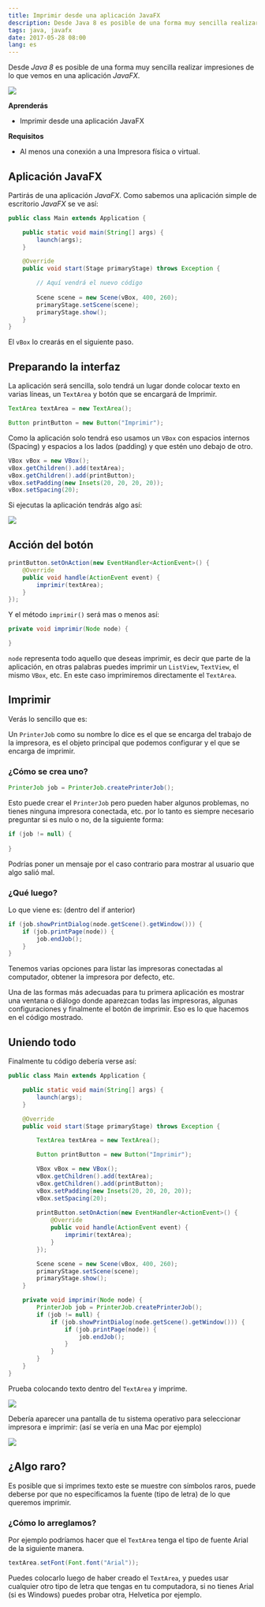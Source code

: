 ```yaml
---
title: Imprimir desde una aplicación JavaFX
description: Desde Java 8 es posible de una forma muy sencilla realizar impresiones de lo que vemos en una aplicación JavaFX.
tags: java, javafx
date: 2017-05-28 08:00
lang: es
---
```


Desde _Java 8_ es posible de una forma muy sencilla realizar impresiones de lo que vemos en una aplicación _JavaFX_.

![](https://firebasestorage.googleapis.com/v0/b/maksha-41f4f.appspot.com/o/labs%2Fjavafx-printing%2FScreen%20Shot%202017-05-31%20at%2019.43.44.png?alt=media&token=7f49d1a9-ae7e-4f69-b761-92e80d557c14)

__Aprenderás__

* Imprimir desde una aplicación JavaFX

__Requisitos__

* Al menos una conexión a una Impresora física o virtual.

## Aplicación JavaFX

Partirás de una aplicación _JavaFX_. Como sabemos una aplicación simple de escritorio _JavaFX_ se ve así:

```java
public class Main extends Application {

    public static void main(String[] args) {
        launch(args);
    }

    @Override
    public void start(Stage primaryStage) throws Exception {

        // Aquí vendrá el nuevo código
        
        Scene scene = new Scene(vBox, 400, 260);
        primaryStage.setScene(scene);
        primaryStage.show();
    }
}
```

El `vBox` lo crearás en el siguiente paso.

## Preparando la interfaz

La aplicación será sencilla, solo tendrá un lugar donde colocar texto en varias líneas, un `TextArea` y botón que se encargará de Imprimir.

```java
TextArea textArea = new TextArea();

Button printButton = new Button("Imprimir");
```

Como la aplicación solo tendrá eso usamos un `VBox` con espacios internos (Spacing) y espacios a los lados (padding) y que estén uno debajo de otro.

```java
VBox vBox = new VBox();
vBox.getChildren().add(textArea);
vBox.getChildren().add(printButton);
vBox.setPadding(new Insets(20, 20, 20, 20));
vBox.setSpacing(20);
```

Si ejecutas la aplicación tendrás algo así:

![](https://firebasestorage.googleapis.com/v0/b/maksha-41f4f.appspot.com/o/labs%2Fjavafx-printing%2FScreen%20Shot%202017-05-31%20at%2019.42.18.png?alt=media&token=6ba73714-c5f2-46b2-ae25-5d40b62e92b9)

## Acción del botón

```java
printButton.setOnAction(new EventHandler<ActionEvent>() {
    @Override
    public void handle(ActionEvent event) {
        imprimir(textArea);
    }
});
```

Y el método `imprimir()` será mas o menos así:

```java
private void imprimir(Node node) {

}
```

`node` representa todo aquello que deseas imprimir, es decir que parte de la aplicación, en otras palabras puedes imprimir un `ListView`, `TextView`, el mismo `VBox`, etc. En este caso imprimiremos directamente el `TextArea`.

## Imprimir

Verás lo sencillo que es:

Un `PrinterJob` como su nombre lo dice es el que se encarga del trabajo de la impresora, es el objeto principal que podemos configurar y el que se encarga de imprimir.

### ¿Cómo se crea uno?

```java
PrinterJob job = PrinterJob.createPrinterJob();
```

Esto puede crear el `PrinterJob` pero pueden haber algunos problemas, no tienes ninguna impresora conectada, etc. por lo tanto es siempre necesario preguntar si es nulo o no, de la siguiente forma:

```java
if (job != null) {
  
}
```

Podrías poner un mensaje por el caso contrario para mostrar al usuario que algo salió mal.

### ¿Qué luego?

Lo que viene es: (dentro del if anterior)

```java
if (job.showPrintDialog(node.getScene().getWindow())) {
    if (job.printPage(node)) {
        job.endJob();
    }
}
```

Tenemos varias opciones para listar las impresoras conectadas al computador, obtener la impresora por defecto, etc.

Una de las formas más adecuadas para tu primera aplicación es mostrar una ventana o diálogo donde aparezcan todas las impresoras, algunas configuraciones y finalmente el botón de imprimir. Eso es lo que hacemos en el código mostrado.

## Uniendo todo

Finalmente tu código debería verse así:

```java
public class Main extends Application {

    public static void main(String[] args) {
        launch(args);
    }

    @Override
    public void start(Stage primaryStage) throws Exception {

        TextArea textArea = new TextArea();

        Button printButton = new Button("Imprimir");

        VBox vBox = new VBox();
        vBox.getChildren().add(textArea);
        vBox.getChildren().add(printButton);
        vBox.setPadding(new Insets(20, 20, 20, 20));
        vBox.setSpacing(20);
        
        printButton.setOnAction(new EventHandler<ActionEvent>() {
            @Override
            public void handle(ActionEvent event) {
                imprimir(textArea);
            }
        });

        Scene scene = new Scene(vBox, 400, 260);
        primaryStage.setScene(scene);
        primaryStage.show();
    }

    private void imprimir(Node node) {
        PrinterJob job = PrinterJob.createPrinterJob();
        if (job != null) {
            if (job.showPrintDialog(node.getScene().getWindow())) {
                if (job.printPage(node)) {
                    job.endJob();
                }
            }
        }
    }
}
```

Prueba colocando texto dentro del `TextArea` y imprime.

![](https://firebasestorage.googleapis.com/v0/b/maksha-41f4f.appspot.com/o/labs%2Fjavafx-printing%2FScreen%20Shot%202017-05-31%20at%2019.43.59.png?alt=media&token=bfb5b2dc-cc28-47e5-b484-4670ce8ae3d4)

Debería aparecer una pantalla de tu sistema operativo para seleccionar impresora e imprimir: (así se vería en una Mac por ejemplo)

![](https://firebasestorage.googleapis.com/v0/b/maksha-41f4f.appspot.com/o/labs%2Fjavafx-printing%2FScreen%20Shot%202017-05-31%20at%2019.43.44.png?alt=media&token=7f49d1a9-ae7e-4f69-b761-92e80d557c14)

## ¿Algo raro?

Es posible que si imprimes texto este se muestre con símbolos raros, puede deberse por que no especificamos la fuente (tipo de letra) de lo que queremos imprimir.

### ¿Cómo lo arreglamos?

Por ejemplo podríamos hacer que el `TextArea` tenga el tipo de fuente Arial de la siguiente manera.

```java
textArea.setFont(Font.font("Arial"));
```

Puedes colocarlo luego de haber creado el `TextArea`, y puedes usar cualquier otro tipo de letra que tengas en tu computadora, si no tienes Arial (si es Windows) puedes probar otra, Helvetica por ejemplo.